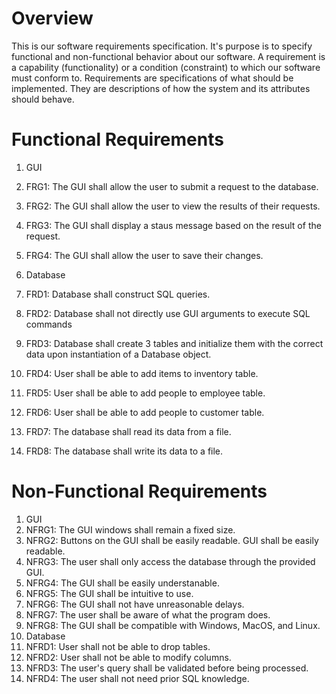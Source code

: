 # Overview
This is our software requirements specification. It's purpose is to specify 
functional and non-functional behavior about our software. A requirement is 
a capability (functionality) or a condition (constraint) to which our 
software must conform to. Requirements are specifications of what should 
be 
implemented. They are descriptions of how the system and its 
attributes should behave.


# Functional Requirements
1. GUI
 1. FRG1: The GUI shall allow the user to submit a request to the database.
 2. FRG2: The GUI shall allow the user to view the results of their requests.
 3. FRG3: The GUI shall display a staus message based on the result of the request.
 4. FRG4: The GUI shall allow the user to save their changes.
 
2. Database
 1. FRD1: Database shall construct SQL queries.
 2. FRD2: Database shall not directly use GUI arguments to execute SQL commands
 3. FRD3: Database shall create 3 tables and initialize them with the correct data upon    	instantiation of a Database object.
 4. FRD4: User shall be able to add items to inventory table.
 5. FRD5: User shall be able to add people to employee table.
 6. FRD6: User shall be able to add people to customer table.
 7. FRD7: The database shall read its data from a file.
 8. FRD8: The database shall write its data to a file.
 
# Non-Functional Requirements
1. GUI
 1. NFRG1: The GUI windows shall remain a fixed size.
 2. NFRG2: Buttons on the GUI shall be easily readable. GUI shall be easily readable.
 3. NFRG3: The user shall only access the database through the provided GUI.
 4. NFRG4: The GUI shall be easily understanable.
 5. NFRG5: The GUI shall be intuitive to use.
 6. NFRG6: The GUI shall not have unreasonable delays.
 7. NFRG7: The user shall be aware of what the program does.
 8. NFRG8: The GUI shall be compatible with Windows, MacOS, and Linux.
2. Database
 1. NFRD1: User shall not be able to drop tables.
 2. NFRD2: User shall not be able to modify columns.
 3. NFRD3: The user's query shall be validated before being processed.
 4. NFRD4: The user shall not need prior SQL knowledge.
